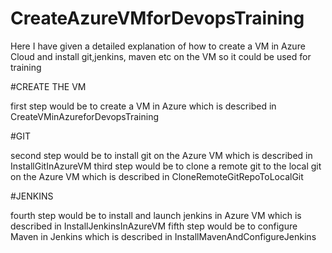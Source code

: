 # CreateAzureVMforDevopsTraining
Here I have given a detailed explanation of how to create a VM in Azure Cloud and install git,jenkins, maven etc on the VM so it could be used for training 

#CREATE THE VM

first step would be to create a VM in Azure which is described in CreateVMinAzureforDevopsTraining

#GIT

second step would be to install git on the Azure VM which is described in InstallGitInAzureVM
third step would be to clone a remote git to the local git on the Azure VM which is described in CloneRemoteGitRepoToLocalGit

#JENKINS

fourth step would be to install and launch jenkins in Azure VM which is described in InstallJenkinsInAzureVM
fifth step would be to configure Maven in Jenkins which is described in InstallMavenAndConfigureJenkins

